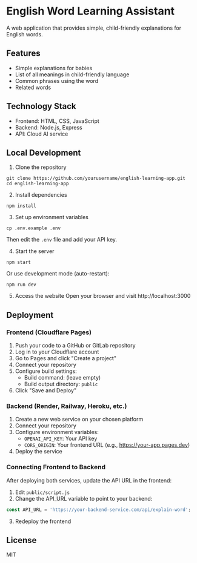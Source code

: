 # English Word Learning Assistant

A web application that provides simple, child-friendly explanations for English words.

## Features

- Simple explanations for babies
- List of all meanings in child-friendly language
- Common phrases using the word
- Related words

## Technology Stack

- Frontend: HTML, CSS, JavaScript
- Backend: Node.js, Express
- API: Cloud AI service

## Local Development

1. Clone the repository
```
git clone https://github.com/yourusername/english-learning-app.git
cd english-learning-app
```

2. Install dependencies
```
npm install
```

3. Set up environment variables
```
cp .env.example .env
```
Then edit the `.env` file and add your API key.

4. Start the server
```
npm start
```
Or use development mode (auto-restart):
```
npm run dev
```

5. Access the website
Open your browser and visit http://localhost:3000

## Deployment

### Frontend (Cloudflare Pages)

1. Push your code to a GitHub or GitLab repository
2. Log in to your Cloudflare account
3. Go to Pages and click "Create a project"
4. Connect your repository
5. Configure build settings:
   - Build command: (leave empty)
   - Build output directory: `public`
6. Click "Save and Deploy"

### Backend (Render, Railway, Heroku, etc.)

1. Create a new web service on your chosen platform
2. Connect your repository
3. Configure environment variables:
   - `OPENAI_API_KEY`: Your API key
   - `CORS_ORIGIN`: Your frontend URL (e.g., https://your-app.pages.dev)
4. Deploy the service

### Connecting Frontend to Backend

After deploying both services, update the API URL in the frontend:

1. Edit `public/script.js`
2. Change the API_URL variable to point to your backend:
```javascript
const API_URL = 'https://your-backend-service.com/api/explain-word';
```
3. Redeploy the frontend

## License

MIT 